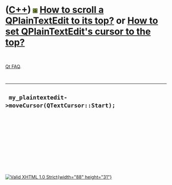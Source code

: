 



 

 

 

 

 

([C++](Cpp.htm)) ![Qt](PicQt.png) [How to scroll a QPlainTextEdit to its top?](CppQPlainTextEditMoveCursorToStart.htm) or [How to set QPlainTextEdit's cursor to the top?](CppQPlainTextEditMoveCursorToStart.htm)
==================================================================================================================================================================================================================

 

[Qt FAQ](CppQtFaq.htm).

 

  ------------------------------------------------------
  ` my_plaintextedit->moveCursor(QTextCursor::Start);`
  ------------------------------------------------------

 

 

 

 

 





 

[![Valid XHTML 1.0 Strict](valid-xhtml10.png){width="88"
height="31"}](http://validator.w3.org/check?uri=referer)
